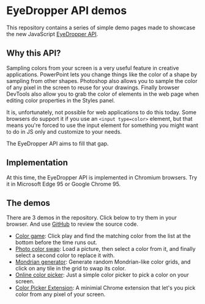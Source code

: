 # EyeDropper API demos

This repository contains a series of simple demo pages made to showcase the new JavaScript [EyeDropper API](https://wicg.github.io/eyedropper-api/).

## Why this API?

Sampling colors from your screen is a very useful feature in creative applications. PowerPoint lets you change things like the color of a shape by sampling from other shapes. Photoshop also allows you to sample the color of any pixel in the screen to reuse for your drawings. Finally browser DevTools also allow you to grab the color of elements in the web page when editing color properties in the Styles panel.

It is, unfortunately, not possible for web applications to do this today. Some browsers do support it if you use an `<input type=color>` element, but that means you're forced to use the input element for something you might want to do in JS only and customize to your needs.

The EyeDropper API aims to fill that gap.

## Implementation

At this time, the EyeDropper API is implemented in Chromium browsers. Try it in Microsoft Edge 95 or Google Chrome 95.

## The demos

There are 3 demos in the repository. Click below to try them in your browser. And use [GitHub](https://github.com/captainbrosset/eyedropper-demos) to review the source code.

* [Color game](https://captainbrosset.github.io/eyedropper-demos/color-game.html): Click play and find the matching color from the list at the bottom before the time runs out.
* [Photo color swap](https://captainbrosset.github.io/eyedropper-demos/photo-color-swap.html): Load a picture, then select a color from it, and finally select a second color to replace it with.
* [Mondrian generator](https://captainbrosset.github.io/eyedropper-demos/mondrian.html): Generate random Mondrian-like color grids, and click on any tile in the grid to swap its color.
* [Online color picker](https://pickcoloronline.com/): Just a simple color picker to pick a color on your screen.
* [Color Picker Extension](https://github.com/siddsarkar/color-picker-browser-extension): A minimial Chrome extension that let's you pick color from any pixel of your screen.
